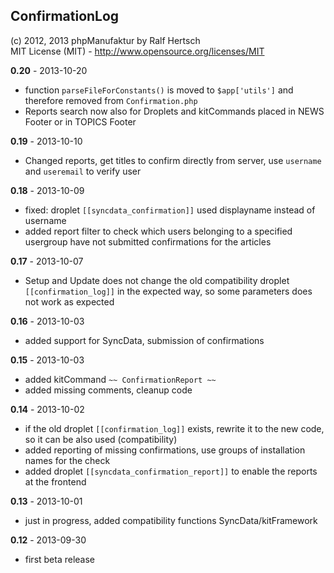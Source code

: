 ## ConfirmationLog ##

(c) 2012, 2013 phpManufaktur by Ralf Hertsch<br/>
MIT License (MIT) - <http://www.opensource.org/licenses/MIT>

**0.20** - 2013-10-20

* function `parseFileForConstants()`  is moved to `$app['utils']` and therefore removed from `Confirmation.php`
* Reports search now also for Droplets and kitCommands placed in NEWS Footer or in TOPICS Footer

**0.19** - 2013-10-10

* Changed reports, get titles to confirm directly from server, use `username` and `useremail` to verify user

**0.18** - 2013-10-09

* fixed: droplet `[[syncdata_confirmation]]` used displayname instead of username
* added report filter to check which users belonging to a specified usergroup have not submitted confirmations for the articles

**0.17** - 2013-10-07

* Setup and Update does not change the old compatibility droplet `[[confirmation_log]]` in the expected way, so some parameters does not work as expected

**0.16** - 2013-10-03

* added support for SyncData, submission of confirmations

**0.15** - 2013-10-03

* added kitCommand `~~ ConfirmationReport ~~` 
* added missing comments, cleanup code

**0.14** - 2013-10-02

* if the old droplet `[[confirmation_log]]` exists, rewrite it to the new code, so it can be also used (compatibility)
* added reporting of missing confirmations, use groups of installation names for the check
* added droplet `[[syncdata_confirmation_report]]` to enable the reports at the frontend 

**0.13** - 2013-10-01

* just in progress, added compatibility functions SyncData/kitFramework

**0.12** - 2013-09-30

* first beta release